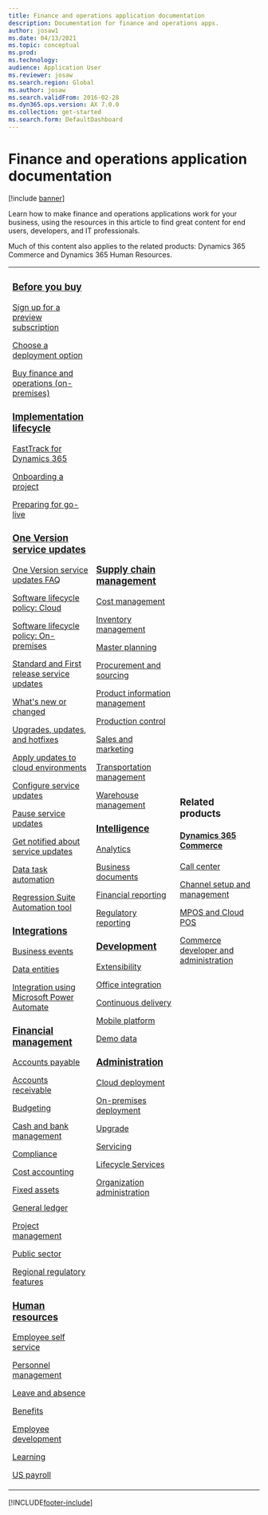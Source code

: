 ```yaml
---
title: Finance and operations application documentation
description: Documentation for finance and operations apps.
author: josaw1
ms.date: 04/13/2021
ms.topic: conceptual
ms.prod: 
ms.technology: 
audience: Application User
ms.reviewer: josaw
ms.search.region: Global
ms.author: josaw
ms.search.validFrom: 2016-02-28
ms.dyn365.ops.version: AX 7.0.0
ms.collection: get-started
ms.search.form: DefaultDashboard
---
```


# Finance and operations application documentation

[!include [banner](includes/banner.md)]

Learn how to make finance and operations applications work for your business, using the resources in this article to find great content for end users, developers, and IT professionals. 

Much of this content also applies to the related products: Dynamics 365 Commerce and Dynamics 365 Human Resources. 

<table>
<colgroup>
<col width="33%" />
<col width="33%" />
<col width="33%" />
</colgroup>
<tbody>
<tr class="odd">
<td>
<h3><a href="get-started/before-you-buy.md">Before you buy</a></h3>
<p><a href="../dev-itpro/dev-tools/sign-up-preview-subscription.md">Sign up for a preview subscription</a></p>
 <p><a href="../dev-itpro/deployment/choose-deployment-type.md">Choose a deployment option</a></p>
 <p><a href="get-started/purchase-on-premises.md">Buy finance and operations (on-premises)</a></p>

<h3><a href="imp-lifecycle/implementation-lifecycle.md">Implementation lifecycle</a></h3>
<p><a href="/dynamics365/fasttrack/">FastTrack for Dynamics 365</a></p>
<p><a href="imp-lifecycle/onboard.md">Onboarding a project</a></p>
<p><a href="imp-lifecycle/prepare-go-live.md">Preparing for go-live</a></p>

<h3><a href="../dev-itpro/lifecycle-services/oneversion-overview.md">One Version service updates</a></h3>
<p><a href="get-started/one-version.md">One Version service updates FAQ</a></p>
<p><a href="../dev-itpro/migration-upgrade/versions-update-policy.md">Software lifecycle policy: Cloud</a></p>
<p><a href="../dev-itpro/migration-upgrade/on-prem-version-update-policy.md">Software lifecycle policy: On-premises</a></p>
<p><a href="get-started/public-preview-releases.md">Standard and First release service updates</a></p>
<p><a href="get-started/whats-new-changed.md">What's new or changed</a></p>
<p><a href="../dev-itpro/migration-upgrade/upgrade-home-page.md">Upgrades, updates, and hotfixes</a></p>
<p><a href="../dev-itpro/deployment/apply-deployable-package-system.md">Apply updates to cloud environments</a></p>
<p><a href="../dev-itpro/lifecycle-services/configure-service-updates.md">Configure service updates</a></p>
<p><a href="../dev-itpro/lifecycle-services/pause-service-updates.md">Pause service updates</a></p>
<p><a href="../dev-itpro/lifecycle-services/notifications-service-updates.md">Get notified about service updates</a></p>
<p><a href="../dev-itpro/data-entities/data-task-automation.md">Data task automation</a></p>
<p><a href="../dev-itpro/lifecycle-services/using-task-guides-and-bpm-to-create-user-acceptance-tests.md">Regression Suite Automation tool</a></p>

<h3><a href="../dev-itpro/data-entities/integration-overview.md">Integrations</a></h3>
<p><a href="../dev-itpro/business-events/home-page.md">Business events</a></p>
<p><a href="../dev-itpro/data-entities/data-entities.md">Data entities</a></p>
<p><a href="../dev-itpro/data-entities/fin-ops-connector.md">Integration using Microsoft Power Automate</a></p>

<h3><a href="../../finance/index.yml">Financial management</a></h3>
<p><a href="../../finance/accounts-payable/accounts-payable.md">Accounts payable</a></p>
<p><a href="../../finance/accounts-receivable/accounts-receivable.md">Accounts receivable</a></p>
<p><a href="../../finance/budgeting/budgeting-overview.md">Budgeting</a></p>
<p><a href="../../finance/cash-bank-management/cash-bank-management.md">Cash and bank management</a></p>
<p><a href="../../finance/general-ledger/audit-policy-rules.md">Compliance</a></p>
<p><a href="../../finance/cost-accounting/cost-accounting-home-page.md">Cost accounting</a></p>
<p><a href="../../finance/fixed-assets/fixed-assets.md">Fixed assets</a></p>
<p><a href="../../finance/general-ledger/general-ledger.md">General ledger</a></p>
<p><a href="/dynamics365/project-operations/prod-pma/overview-project-management-accounting">Project management</a></p>
<p><a href="../../finance/public-sector/public-sector-functionality.md">Public sector</a></p>
<p><a href="../dev-itpro/lcs-solutions/country-region.md">Regional regulatory features</a></p>

<h3><a href="hr/hr-landing-page.md">Human resources</a></h3>
<p><a href="../../human-resources/hr-employee-manager-self-service-overview.md">Employee self service</a></p>
<p><a href="../../human-resources/hr-personnel-departments-jobs-positions.md">Personnel management</a></p>
<p><a href="../../human-resources/hr-leave-and-absence-overview.md">Leave and absence</a></p>
<p><a href="../../human-resources/hr-benefits-manage-program.md">Benefits</a></p>
<p><a href="../../human-resources/hr-develop-performance-management-overview.md">Employee development</a></p>
<p><a href="../../human-resources/hr-learning-courses.md">Learning</a></p>
 <p><a href="hr/localizations/noam-usa-payroll.md">US payroll</a></p>

</td>
<td>
<h3><a href="../../supply-chain/supply-chain-management-welcome.md">Supply chain management</a></h3>
<p><a href="../../supply-chain/cost-management/costing-sheets.md">Cost management</a></p>
<p><a href="../../supply-chain/inventory/inventory-home-page.md">Inventory management</a></p>
<p><a href="../../supply-chain/master-planning/master-plans.md">Master planning</a></p>
<p><a href="../../supply-chain/procurement/procurement-sourcing-overview.md">Procurement and sourcing</a></p>
<p><a href="../../supply-chain/pim/product-information.md">Product information management</a></p>
<p><a href="../../supply-chain/production-control/production-process-overview.md">Production control</a></p>
<p><a href="../../supply-chain/sales-marketing/overview-sales-marketing.md">Sales and marketing</a></p>
<p><a href="../../supply-chain/transportation/transportation-management-overview.md">Transportation management</a></p>
<p><a href="../../supply-chain/warehousing/warehouse-configuration.md">Warehouse management</a></p>


<h3><a href="../dev-itpro/analytics/bi-reporting-home-page.md">Intelligence</a></h3>
<p><a href="../dev-itpro/analytics/analytics.md">Analytics</a></p>
 <p><a href="../dev-itpro/analytics/document-reporting-services.md">Business documents</a></p>
<p><a href="../dev-itpro/analytics/financial-reporting-intro.md">Financial reporting</a></p>
<p><a href="../dev-itpro/analytics/general-electronic-reporting.md">Regulatory reporting</a></p>



<h3><a href="../dev-itpro/dev-tools/developer-home-page.md">Development</h3>
<p><a href="../dev-itpro/extensibility/extensibility-home-page.md">Extensibility</a></p>
<p><a href="../dev-itpro/office-integration/office-integration.md">Office integration</a></p>
<p><a href="../dev-itpro/dev-tools/continuous-delivery-home-page.md">Continuous delivery</a></p>
<p><a href="../dev-itpro/mobile-apps/platform/mobile-platform-home-page.md">Mobile platform</a></p>
<p><a href="get-started/demo-data.md">Demo data</a></p>

<h3><a href="../dev-itpro/sysadmin/system-administration-home-page.md">Administration</h3>
<p><a href="../dev-itpro/deployment/cloud-deployment-overview.md">Cloud deployment</a></p>
<p><a href="../dev-itpro/deployment/on-premises-deployment-landing-page.md">On-premises deployment</a></p>
<p><a href="../dev-itpro/migration-upgrade/upgrade-home-page.md">Upgrade</a></p>
<p><a href="../dev-itpro/dev-tools/continuous-delivery-home-page.md#servicing">Servicing</a></p>
<p><a href="../dev-itpro/lifecycle-services/lcs.md">Lifecycle Services</a></p>
<p><a href="organization-administration/organization-administration-home-page.md">Organization administration</a></p>
</td>
<td>
<h3>Related products</h3>
<h4><a href="/dynamics365/commerce/">Dynamics 365 Commerce</a></h4>
<p><a href="../../commerce/call-center-functionality.md">Call center</p>
<p><a href="../../commerce/define-maintain-retail-channels.md">Channel setup and management</p>
<p><a href="../../commerce/retail-peripherals-overview.md">MPOS and Cloud POS</p>
<p><a href="../../commerce/dev-itpro/dev-retail-home-page.md">Commerce developer and administration</p>


</td>
</tr>

</tbody>
</table>


[!INCLUDE[footer-include](../../includes/footer-banner.md)]

